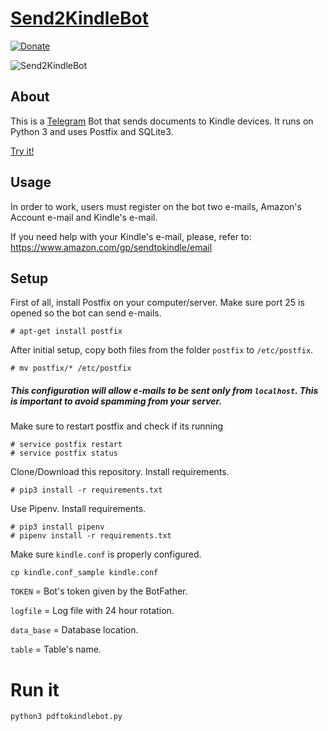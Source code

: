 # [Send2KindleBot](http://telegram.me/Send2Kindle)

[![Donate](https://img.shields.io/badge/Donate-PayPal-green.svg)](https://www.paypal.com/cgi-bin/webscr?cmd=_s-xclick&hosted_button_id=7Q29T7QE6A948)

![Send2KindleBot](https://github.com/GabrielRF/Send2KindleBot/blob/master/icon.jpg?raw=true)

## About

This is a [Telegram](http://telegram.org) Bot that sends documents to Kindle devices. It runs on Python 3 and uses Postfix and SQLite3.

[Try it!](http://telegram.me/Send2KindleBot)

## Usage

In order to work, users must register on the bot two e-mails, Amazon's Account e-mail and Kindle's e-mail.

If you need help with your Kindle's e-mail, please, refer to: https://www.amazon.com/gp/sendtokindle/email

## Setup

First of all, install Postfix on your computer/server. Make sure port 25 is opened so the bot can send e-mails.

```
# apt-get install postfix
```

After initial setup, copy both files from the folder `postfix` to `/etc/postfix`.

```
# mv postfix/* /etc/postfix
```

##### This configuration will allow e-mails to be sent only from `localhost`. This is important to avoid spamming from your server.

Make sure to restart postfix and check if its running

```
# service postfix restart
# service postfix status
```

Clone/Download this repository. Install requirements.

```
# pip3 install -r requirements.txt
```

Use Pipenv. Install requirements.

```
# pip3 install pipenv
# pipenv install -r requirements.txt
```

Make sure `kindle.conf` is properly configured.

```
cp kindle.conf_sample kindle.conf
```

`TOKEN` = Bot's token given by the BotFather.

`logfile` = Log file with 24 hour rotation.

`data_base` = Database location.

`table` = Table's name.

# Run it

```
python3 pdftokindlebot.py
```
